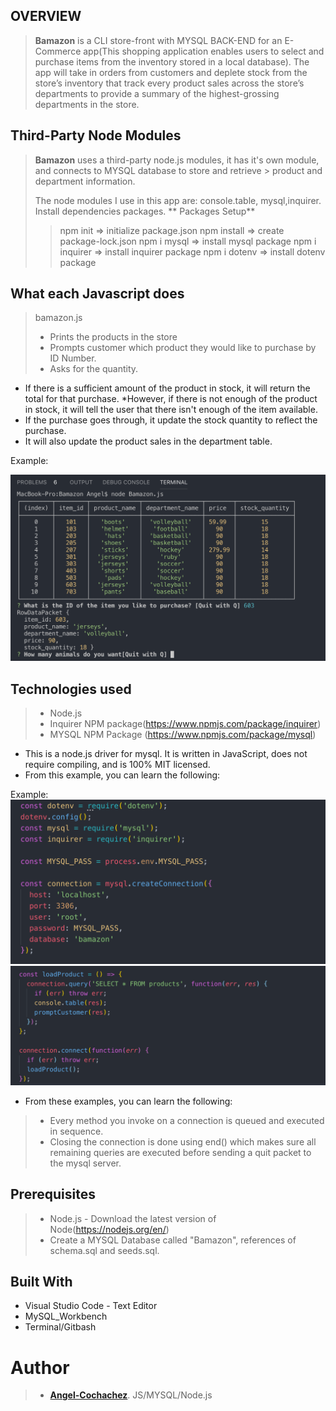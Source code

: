 
## OVERVIEW
> **Bamazon** is a CLI store-front with MYSQL BACK-END for an E-Commerce app(This shopping application enables users to select and purchase items from the inventory stored in a local database). The app will take in orders from customers and deplete stock from the store’s inventory that track every product sales across the store’s departments to provide a summary of the highest-grossing departments in the store.

## Third-Party Node Modules


> **Bamazon** uses a third-party node.js modules, it has it's own module, and connects to MYSQL database to store and retrieve > product and department information.
>
> The node modules I use in this app are: 
> console.table, mysql,inquirer.
> Install dependencies packages.
> ** Packages Setup**
>>npm init => initialize package.json
>>npm install => create package-lock.json
>>npm i mysql => install mysql package
>>npm i inquirer => install inquirer package
>>npm i dotenv => install dotenv package



## What each Javascript does

> bamazon.js
>
>- Prints the products in the store
>- Prompts customer which product they would like to purchase by ID Number.
>- Asks for the quantity.
  * If there is a sufficient amount of the product in stock, it will return the total for that purchase.
  *However, if there is not enough of the product in stock, it will tell the user that there isn't enough of the item available.
  * If the purchase goes through, it update the stock quantity to reflect the purchase.
  * It will also update the product sales in the department table.
  
  Example:
  
  ![Terminal Product in stock and item ID screenshoot](images/databasetable.jpg)
  
## Technologies used

>- Node.js
>- Inquirer NPM package(https://www.npmjs.com/package/inquirer)
>- MYSQL NPM Package (https://www.npmjs.com/package/mysql)

* This is a node.js driver for mysql. It is written in JavaScript, does not require compiling, and is 100% MIT licensed.
* From this example, you can learn the following:

Example:
![Terminal require](images/inquirer.jpg)
![Terminal connection](images/connection.jpg)


* From these examples, you can learn the following:

>- Every method you invoke on a connection is queued and executed in sequence.
>- Closing the connection is done using end() which makes sure all remaining queries are executed before sending a quit packet to the mysql server.

## Prerequisites

>- Node.js - Download the latest version of Node(https://nodejs.org/en/)
>- Create a MYSQL Database called "Bamazon", references of schema.sql and seeds.sql.

## Built With

- Visual Studio Code - Text Editor
- MySQL_Workbench
- Terminal/Gitbash

# Author

>-  **[Angel-Cochachez](https://github.com/codifyme/Bamazon/)**. JS/MYSQL/Node.js 



  
